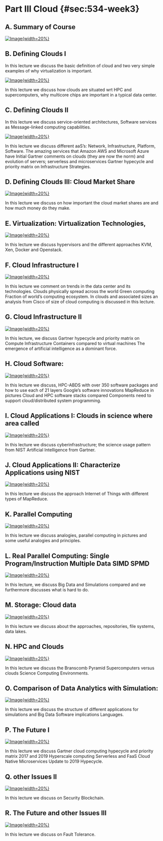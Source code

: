 # Part III Cloud {#sec:534-week3}

## A. Summary of Course 

[![Image](images/e534cu2019summaryofcourse.jpg){width=20%}](https://www.youtube.com/watch?v=bd9KXMUsQGM&list=PLy0VLh_GFyz-dNRQYeX0OMnq7AeB_CeN0&index=2&t=0s)

## B. Defining Clouds I

In this lecture we discuss the basic definition of cloud and two very
simple examples of why virtualization is important.

[![Image](images/e534cu2019summaryofcourse.jpg){width=20%}](https://www.youtube.com/watch?v=8OE3oOVDmlQ&list=PLy0VLh_GFyz-dNRQYeX0OMnq7AeB_CeN0&index=3&t=0s)

In this lecture we discuss how clouds are situated wrt HPC and supercomputers, why multicore chips are important
in a typical data center.

## C. Defining Clouds II

In this lecture we discuss service-oriented architectures, Software services as Message-linked computing capabilities.

[![Image](images/e534cu2019definingclouds2.jpg){width=20%}](https://www.youtube.com/watch?v=LnYbJYzmJ0I&list=PLy0VLh_GFyz-dNRQYeX0OMnq7AeB_CeN0&index=4&t=0s)

In this lecture we discuss different aaS’s: Network, Infrastructure, Platform, Software.
The amazing services that Amazon AWS and Microsoft Azure have Initial Gartner comments on clouds (they are now the norm) and evolution of servers; serverless and microservices
Gartner hypecycle and priority matrix on Infrastructure Strategies.

## D. Defining Clouds III: Cloud Market Share

[![Image](images/e534cu2019definingclouds3.jpg){width=20%}](https://www.youtube.com/watch?v=X1HwKJ7yBEk&list=PLy0VLh_GFyz-dNRQYeX0OMnq7AeB_CeN0&index=5&t=0s)

In this lecture we discuss on how important the cloud market shares are and how much money do they make.  

## E. Virtualization: Virtualization Technologies,

[![Image](images/e534cu2019virtualization.jpg){width=20%}](https://www.youtube.com/watch?v=Tqsx-sEPY6M&list=PLy0VLh_GFyz-dNRQYeX0OMnq7AeB_CeN0&index=6&t=0s)

In this lecture we discuss hypervisors and the different approaches KVM, Xen, Docker and Openstack. 

## F. Cloud Infrastructure I

[![Image](images/e534cu2019cloudinfrastructure1.jpg){width=20%}](https://www.youtube.com/watch?v=KTNx2SEe2Jo&list=PLy0VLh_GFyz-dNRQYeX0OMnq7AeB_CeN0&index=7&t=0s)

In this lecture we comment on trends in the data center and its technologies.
Clouds physically spread across the world Green computing Fraction of world’s computing
ecosystem. In clouds and associated sizes an analysis from Cisco of size of cloud
computing is discussed in this lecture. 

## G. Cloud Infrastructure II

[![Image](images/e534cu2019cloudinfrastructure2.jpg){width=20%}](https://www.youtube.com/watch?v=R0Sk1rAS20M&list=PLy0VLh_GFyz-dNRQYeX0OMnq7AeB_CeN0&index=8&t=0s)

In this lecture, we discuss Gartner hypecycle and priority matrix on Compute Infrastructure Containers
compared to virtual machines The emergence of artificial intelligence as a dominant force.

## H. Cloud Software: 

[![Image](images/e534cu2019cloudsoftware.jpg){width=20%}](https://www.youtube.com/watch?v=MZrlX8fj48o&list=PLy0VLh_GFyz-dNRQYeX0OMnq7AeB_CeN0&index=9&t=0s)

In this lecture we discuss, HPC-ABDS with over 350 software packages and how to use each of 21
layers Google’s software innovations MapReduce in pictures Cloud and HPC software stacks compared Components need to support cloud/distributed system programming.

## I. Cloud Applications I: Clouds in science where area called

[![Image](images/e534cu2019cloudapplications1.jpg){width=20%}](https://www.youtube.com/watch?v=sAbYkZHD81U&list=PLy0VLh_GFyz-dNRQYeX0OMnq7AeB_CeN0&index=10&t=0s)

In this lecture we discuss cyberinfrastructure; the science usage pattern from NIST Artificial Intelligence
from Gartner. 

## J. Cloud Applications II: Characterize Applications using NIST

[![Image](images/e534cu2019cloudapplications2.jpg){width=20%}](https://www.youtube.com/watch?v=YaPg-OOlkdw&list=PLy0VLh_GFyz-dNRQYeX0OMnq7AeB_CeN0&index=11&t=0s)

In this lecture we discuss the approach Internet of Things with different types of MapReduce. 

## K. Parallel Computing

[![Image](images/e534cu2019parallelcomputinganalogies.jpg){width=20%}](https://www.youtube.com/watch?v=C7OBEfyDE8c&list=PLy0VLh_GFyz-dNRQYeX0OMnq7AeB_CeN0&index=13&t=0s)

In this lecture we discuss analogies, parallel computing in pictures and some useful analogies and principles.

## L. Real Parallel Computing: Single Program/Instruction Multiple Data SIMD SPMD

[![Image](images/e534cu2019realparallelcomputing.jpg){width=20%}](https://www.youtube.com/watch?v=C7OBEfyDE8c&list=PLy0VLh_GFyz-dNRQYeX0OMnq7AeB_CeN0&index=13&t=0s)

In this lecture, we discuss Big Data and Simulations compared and we furthermore discusses what is hard to do.   

## M. Storage: Cloud data

[![Image](images/e534storage.jpg){width=20%}](https://www.youtube.com/watch?v=NcIbKQ-AChA&list=PLy0VLh_GFyz-dNRQYeX0OMnq7AeB_CeN0&index=14&t=0s)

In this lecture we discuss about the approaches, repositories, file systems, data lakes. 

## N. HPC and Clouds


[![Image](images/e534cu2019hpcandclouds.jpg){width=20%}](https://www.youtube.com/watch?v=QTxYKhpVtDw&list=PLy0VLh_GFyz-dNRQYeX0OMnq7AeB_CeN0&index=15&t=0s)

In this lecture we discuss the Branscomb Pyramid Supercomputers versus clouds Science Computing Environments. 

## O. Comparison of Data Analytics with Simulation: 

[![Image](images/e534cu2019comparisonofdataanalyticswithsimulation.jpg){width=20%}](https://www.youtube.com/watch?v=6WmWE_7iB3w&list=PLy0VLh_GFyz-dNRQYeX0OMnq7AeB_CeN0&index=16&t=0s)

In this lecture we discuss the structure of different applications for simulations and Big Data Software
implications Languages. 

## P. The Future I

[![Image](images/e534cu2019thefuture1.jpg){width=20%}](https://www.youtube.com/watch?v=1xH5ow5kOhc&list=PLy0VLh_GFyz-dNRQYeX0OMnq7AeB_CeN0&index=17&t=0s)

In this lecture we discuss Gartner cloud computing hypecycle and priority matrix 2017 and 2019 Hyperscale
computing Serverless and FaaS Cloud Native Microservices Update to 2019 Hypecycle. 

## Q. other Issues II

[![Image](images/e534cu2019futureandotherissues.jpg){width=20%}](https://www.youtube.com/watch?v=9AmVHEXv7gY&list=PLy0VLh_GFyz-dNRQYeX0OMnq7AeB_CeN0&index=18&t=0s)

In this lecture we discuss on Security Blockchain. 

## R. The Future and other Issues III

[![Image](images/e534cu2019futureandotherissues.jpg.jpg){width=20%}](https://www.youtube.com/watch?v=VnkkCix3yEE&list=PLy0VLh_GFyz-dNRQYeX0OMnq7AeB_CeN0&index=19&t=0s)

In this lecture we discuss on Fault Tolerance.

